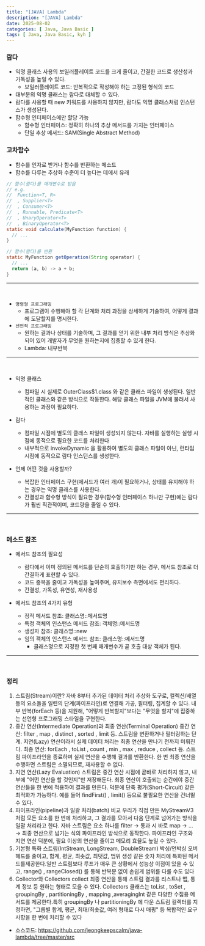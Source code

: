 ```yaml
---
title: "[JAVA] Lambda"
description: "[JAVA] Lambda"
date: 2025-08-02
categories: [ Java, Java Basic ]
tags: [ Java, Java Basic, kyh ]
---
```


### 람다

- 익명 클래스 사용의 보일러플레이트 코드를 크게 줄이고, 간결한 코드로 생산성과 가독성을 높일 수 있다.
	- 보일러플레이트 코드: 반복적으로 작성해야 하는 고정된 형식의 코드
- 대부분의 익명 클래스는 람다로 대체할 수 있다.
- 람다를 사용할 때 new 키워드를 사용하지 않지만, 람다도 익명 클래스처럼 인스턴스가 생성된다.
- 함수형 인터페이스에만 할당 가능
	- 함수형 인터페이스: 정확히 하나의 추상 메서드를 가지는 인터페이스
	- 단일 추상 메서드: SAM(Single Abstract Method)

### 고차함수

- 함수를 인자로 받거나 함수를 반환하는 메소드
- 함수를 다루는 추상화 수준이 더 높다는 데에서 유래

```java
// 함수(람다)를 매개변수로 받음
// e.g. 
//  Function<T, R>
//  , Supplier<T>
//  , Consumer<T>
//  , Runnable, Predicate<T>
//  , UnaryOperator<T>
//  , BinaryOperator<T>
static void calculate(MyFunction function) {
  // ...
}

// 함수(람다)를 반환
static MyFunction getOperation(String operator) {
  // ...
  return (a, b) -> a + b;
}
```

<hr>
<br>

- `명령형 프로그래밍`
  - 프로그램이 수행해야 할 각 단계와 처리 과정을 상세하게 기술하여, 어떻게 결과에 도달할지를 명시한다.
- `선언적 프로그래밍` 
  - 원하는 결과나 상태를 기술하며, 그 결과를 얻기 위한 내부 처리 방식은 추상화되어 있어 개발자가 무엇을 원하는지에 집중할 수 있게 한다.
  - Lambda: 내부반복

<hr>
<br>

- 익명 클래스
  - 컴파일 시 실제로 OuterClass$1.class 와 같은 클래스 파일이 생성된다. 일반적인 클래스와 같은 방식으로 작동한다. 해당 클래스 파일을 JVM에 불러서 사용하는 과정이 필요하다.
- 람다
  - 컴파일 시점에 별도의 클래스 파일이 생성되지 않는다. 자바를 실행하는 실행 시점에 동적으로 필요한 코드를 처리한다
  - 내부적으로 invokeDynamic 을 활용하여 별도의 클래스 파일이 아닌, 런타임 시점에 동적으로 람다 인스턴스를 생성한다.

- 언제 어떤 것을 사용할까?
  - 복잡한 인터페이스 구현(메서드가 여러 개)이 필요하거나, 상태를 유지해야 하는 경우는 익명 클래스를 사용한다.
  - 간결성과 함수형 방식이 필요한 경우(함수형 인터페이스 하나만 구현)에는 람다가 훨씬 직관적이며, 코드량을 줄일 수 있다.

<hr>
<br>

### 메소드 참조

- 메서드 참조의 필요성
  - 람다에서 이미 정의된 메서드를 단순히 호출하기만 하는 경우, 메서드 참조로 더 간결하게 표현할 수 있다.
  - 코드 중복을 줄이고 가독성을 높여주며, 유지보수 측면에서도 편리하다.
  - 간결성, 가독성, 유연성, 재사용성

- 메서드 참조의 4가지 유형
  - 정적 메서드 참조: 클래스명::메서드명
  - 특정 객체의 인스턴스 메서드 참조: 객체명::메서드명
  - 생성자 참조: 클래스명::new
  - 임의 객체의 인스턴스 메서드 참조: 클래스명::메서드명
    - 클래스명으로 지정한 첫 번째 매개변수가 곧 호출 대상 객체가 된다.

<hr>
<br>

### 정리

1. 스트림(Stream)이란?
  자바 8부터 추가된 데이터 처리 추상화 도구로, 컬렉션/배열 등의 요소들을 일련의 단계(파이프라인)로 연결해 가공, 필터링, 집계할 수 있다. 내부 반복(forEach 등)을 지원해, "어떻게 반복할지"보다는 "무엇을 할지"에 집중하는 선언형 프로그래밍 스타일을 구현한다.
2. 중간 연산(Intermediate Operation)과 최종 연산(Terminal Operation)
  중간 연산: filter , map , distinct , sorted , limit 등. 스트림을 변환하거나 필터링하는 단계. 지연(Lazy) 연산이라서 실제 데이터 처리는 최종 연산을 만나기 전까지 미뤄진다.
  최종 연산: forEach , toList , count , min , max , reduce , collect 등. 스트림 파이프라인을 종료하며 실제 연산을 수행해 결과를 반환한다. 한 번 최종 연산을 수행하면 스트림은 소멸되므로, 재사용할 수 없다.
3. 지연 연산(Lazy Evaluation)
  스트림은 중간 연산 시점에 곧바로 처리하지 않고, 내부에 "어떤 연산을 할 것인지"만 저장해둔다. 최종 연산이 호출되는 순간에야 중간 연산들을 한 번에 적용하여 결과를 만든다. 덕분에 단축 평가(Short-Circuit) 같은 최적화가 가능하다. 예를 들어 findFirst() , limit() 등으로 불필요한 연산을 건너뛸 수 있다.
4. 파이프라인(pipeline)과 일괄 처리(batch) 비교
  우리가 직접 만든 MyStreamV3 처럼 모든 요소를 한 번에 처리하고, 그 결과를 모아서 다음 단계로 넘어가는 방식을 일괄 처리라고 한다. 자바 스트림은 요소 하나를 filter → 통과 시 바로 map → … → 최종 연산으로 넘기는 식의 파이프라인 방식으로 동작한다. 파이프라인 구조와 지연 연산 덕분에, 필요 이상의 연산을 줄이고 메모리 효율도 높일 수 있다.
5. 기본형 특화 스트림(IntStream, LongStream, DoubleStream)
  박싱/언박싱 오버헤드를 줄이고, 합계, 평균, 최솟값, 최댓값, 범위 생성 같은 숫자 처리에 특화된 메서드를제공한다.일반 스트림보다 루프가 매우 큰 상황에서 성능상 이점이 있을 수 있고, range() , rangeClosed() 를 통해 반복문 없이 손쉽게 범위를 다룰 수도 있다
6. Collector와 Collectors
  collect 최종 연산을 통해 스트림 결과를 리스트나 맵, 통계 정보 등 원하는 형태로 모을 수 있다. Collectors 클래스는 toList , toSet , groupingBy , partitioningBy , mapping ,averagingInt 같은 다양한 수집용 메서드를 제공한다.특히 groupingBy 나 partitioningBy 에 다운 스트림 컬렉터를 지정하면, "그룹별 합계, 평균, 최대/최솟값, 여러 형태로 다시 매핑" 등 복합적인 요구사항을 한 번에 처리할 수 있다


- 소스코드: <https://github.com/jeongkeepscalm/java-lambda/tree/master/src> 
